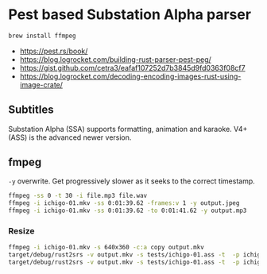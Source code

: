 # Pest based Substation Alpha parser

```sh
brew install ffmpeg
```

* https://pest.rs/book/
* https://blog.logrocket.com/building-rust-parser-pest-peg/
* https://gist.github.com/cetra3/eafaf107252d7b3845d9fd0363f08cf7
* https://blog.logrocket.com/decoding-encoding-images-rust-using-image-crate/

## Subtitles
Substation Alpha (SSA) supports formatting, animation and karaoke. V4+ (ASS) is the advanced newer version. 

## fmpeg
`-y` overwrite. Get progressively slower as it seeks to the correct timestamp.

```sh
ffmpeg -ss 0 -t 30 -i file.mp3 file.wav
ffmpeg -i ichigo-01.mkv -ss 0:01:39.62 -frames:v 1 -y output.jpeg
ffmpeg -i ichigo-01.mkv -ss 0:01:39.62 -to 0:01:41.62 -y output.mp3
```

### Resize

```sh
ffmpeg -i ichigo-01.mkv -s 640x360 -c:a copy output.mkv
target/debug/rust2srs -v output.mkv -s tests/ichigo-01.ass -t  -p ichigo-1 -o  10352.79s user 1076.09s system 787% cpu 24:10.59 total # resized
target/debug/rust2srs -v output.mkv -s tests/ichigo-01.ass -t  -p ichigo-1 -o  11185.47s user 1242.84s system 777% cpu 26:38.03 total # alleen snapshots
```